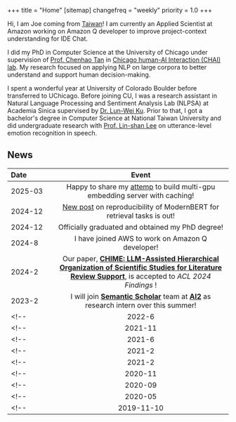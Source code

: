 +++
title = "Home"
[sitemap]
  changefreq = "weekly"
  priority = 1.0
+++

Hi, I am Joe coming from [Taiwan](https://www.lonelyplanet.com/taiwan)! I am currently an Applied Scientist at Amazon working on Amazon Q developer to improve project-context understanding for IDE Chat.

I did my PhD in Computer Science at the University of Chicago under supervision of [Prof. Chenhao Tan](https://chenhaot.com) in [Chicago human-AI Interaction (CHAI) lab](https://chicagohai.github.io/). My research focused on applying NLP on large corpora to better understand and support human decision-making. 

I spent a wonderful year at University of Colorado Boulder before transferred to UChicago. 
Before joining CU, I was a research assistant in Natural Language Processing and Sentiment Analysis Lab (NLPSA) at Academia Sinica supervised by [Dr. Lun-Wei Ku](https://www.iis.sinica.edu.tw/pages/lwku/). 
Prior to that, I got a bachelor's degree in Computer Science at National Taiwan University and did undergraduate research with [Prof. Lin-shan Lee](http://speech.ee.ntu.edu.tw/previous_version/lslNew.htm) on utterance-level emotion recognition in speech. 


## News
|Date&nbsp;&nbsp;&nbsp;&nbsp;&nbsp;&nbsp;&nbsp;&nbsp;&nbsp;&nbsp;&nbsp;&nbsp;| Event |
|:-----|:----------------------------:|
|2025-03| Happy to share my [attemp](https://chaochunhsu.github.io/patterns/blogs/tei_qdrant_cache/) to build multi-gpu embedding server with caching! |
|2024-12| [New post](https://chaochunhsu.github.io/patterns/blogs/modernbert_dpr/) on reproducibility of ModernBERT for retrieval tasks is out! |
|2024-12| Officially graduated and obtained my PhD degree!|
|2024-8| I have joined AWS to work on Amazon Q developer!|
|2024-2| Our paper, [**CHIME: LLM-Assisted Hierarchical Organization of Scientific Studies for Literature Review Support**](https://arxiv.org/abs/2407.16148), is accepted to *ACL 2024 Findings* !|
|2023-2| I will join [**Semantic Scholar**](https://www.semanticscholar.org/research/research-team) team at [**AI2**](https://allenai.org/) as research intern over this summer!|
<!-- |2022-6| Start my internship at [**ASAPP**](https://www.asapp.com/ai-research/)!| -->
<!-- | 2021-11 | Our paper, [**Decision-Focused Summarization**](https://arxiv.org/abs/2109.06896), is accepted to *EMNLP 2021* ! -->
<!-- | 2021-6 | My intern work with Amazon Alexa, [**Answer Generation for Retrieval-based Question Answering Systems**](https://arxiv.org/abs/2106.00955), is accepted to *Findings of ACL 2021 (short)* ! -->
<!-- | 2021-2 | The code for [**Characterizing the Value of Information in Medical Notes**](https://arxiv.org/pdf/2010.03574.pdf) is out! ([value-of-medical-notes](https://github.com/BoulderDS/value-of-medical-notes)) |  -->
<!-- | 2021-2 | Presenting our *Findings of EMNLP* paper at [*AI4BC* workshop](https://ai4bc.github.io/ai4bc21/)! -->
<!-- | 2020-11 | I will present our *Findings of EMNLP* paper at [*Clinical NLP* workshop](https://clinical-nlp.github.io/2020/program.html)! -->
<!-- | 2020-09 | Our paper [**Characterizing the Value of Information in Medical Notes**](https://arxiv.org/pdf/2010.03574.pdf) is accepted to *Findings of EMNLP 2020* ! -->
<!-- | 2020-05 | I will join Amazon Alexa Search as applied scientist intern this summer. -->
<!-- | 2019-11-10 | Our paper [**Knowledge-Enriched Visual Storytelling**](https://arxiv.org/abs/1912.01496) is accepted to *AAAI'20* ! -->
